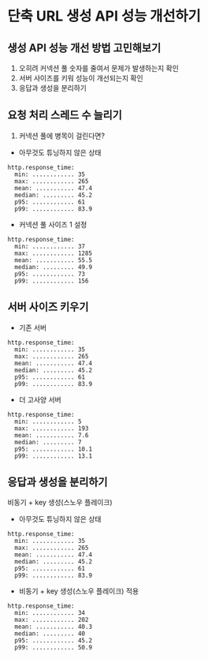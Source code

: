 # 단축 URL 생성 API 성능 개선하기
## 생성 API 성능 개선 방법 고민해보기
1. 오히려 커넥션 풀 숫자를 줄여서 문제가 발생하는지 확인
2. 서버 사이즈를 키워 성능이 개선되는지 확인
3. 응답과 생성을 분리하기

## 요청 처리 스레드 수 늘리기
1. 커넥션 풀에 병목이 걸린다면?

* 아무것도 튜닝하지 않은 상태
```shell
http.response_time:
  min: ............ 35
  max: ............ 265
  mean: ........... 47.4
  median: ......... 45.2
  p95: ............ 61
  p99: ............ 83.9
```

* 커넥션 풀 사이즈 1 설정
```shell
http.response_time:
  min: ............ 37
  max: ............ 1285
  mean: ........... 55.5
  median: ......... 49.9
  p95: ............ 73
  p99: ............ 156
```


## 서버 사이즈 키우기
* 기존 서버
```shell
http.response_time:
  min: ............ 35
  max: ............ 265
  mean: ........... 47.4
  median: ......... 45.2
  p95: ............ 61
  p99: ............ 83.9
```

* 더 고사양 서버
```shell
http.response_time:
  min: ............ 5
  max: ............ 193
  mean: ........... 7.6
  median: ......... 7
  p95: ............ 10.1
  p99: ............ 13.1
```

## 응답과 생성을 분리하기
비동기 + key 생성(스노우 플레이크)

* 아무것도 튜닝하지 않은 상태
```shell
http.response_time:
  min: ............ 35
  max: ............ 265
  mean: ........... 47.4
  median: ......... 45.2
  p95: ............ 61
  p99: ............ 83.9
```

* 비동기 + key 생성(스노우 플레이크) 적용
```shell
http.response_time:
  min: ............ 34
  max: ............ 202
  mean: ........... 40.3
  median: ......... 40
  p95: ............ 45.2
  p99: ............ 50.9
```

